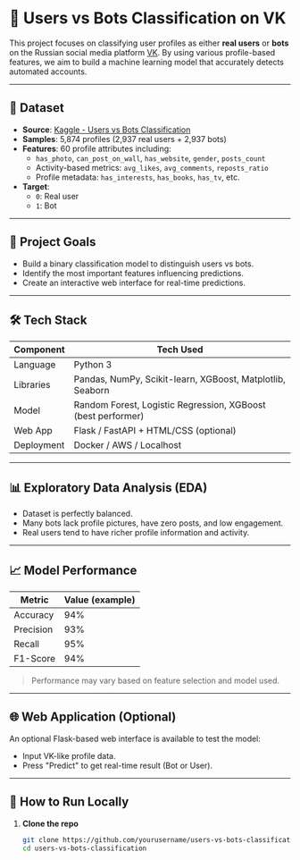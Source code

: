 # 🤖 Users vs Bots Classification on VK

This project focuses on classifying user profiles as either **real users** or **bots** on the Russian social media platform [VK](https://vk.com). By using various profile-based features, we aim to build a machine learning model that accurately detects automated accounts.

---

## 📂 Dataset

- **Source**: [Kaggle - Users vs Bots Classification](https://www.kaggle.com/datasets/juice0lover/users-vs-bots-classification)
- **Samples**: 5,874 profiles (2,937 real users + 2,937 bots)
- **Features**: 60 profile attributes including:
  - `has_photo`, `can_post_on_wall`, `has_website`, `gender`, `posts_count`
  - Activity-based metrics: `avg_likes`, `avg_comments`, `reposts_ratio`
  - Profile metadata: `has_interests`, `has_books`, `has_tv`, etc.
- **Target**:  
  - `0`: Real user  
  - `1`: Bot

---

## 🧠 Project Goals

- Build a binary classification model to distinguish users vs bots.
- Identify the most important features influencing predictions.
- Create an interactive web interface for real-time predictions.

---

## 🛠️ Tech Stack

| Component   | Tech Used               |
|-------------|-------------------------|
| Language    | Python 3                |
| Libraries   | Pandas, NumPy, Scikit-learn, XGBoost, Matplotlib, Seaborn |
| Model       | Random Forest, Logistic Regression, XGBoost (best performer) |
| Web App     | Flask / FastAPI + HTML/CSS (optional) |
| Deployment  | Docker / AWS / Localhost |

---

## 📊 Exploratory Data Analysis (EDA)

- Dataset is perfectly balanced.
- Many bots lack profile pictures, have zero posts, and low engagement.
- Real users tend to have richer profile information and activity.

---

## 📈 Model Performance

| Metric       | Value (example) |
|--------------|-----------------|
| Accuracy     | 94%             |
| Precision    | 93%             |
| Recall       | 95%             |
| F1-Score     | 94%             |

> Performance may vary based on feature selection and model used.

---

## 🌐 Web Application (Optional)

An optional Flask-based web interface is available to test the model:
- Input VK-like profile data.
- Press "Predict" to get real-time result (Bot or User).

---

## 🚀 How to Run Locally

1. **Clone the repo**
   ```bash
   git clone https://github.com/yourusername/users-vs-bots-classification.git
   cd users-vs-bots-classification



